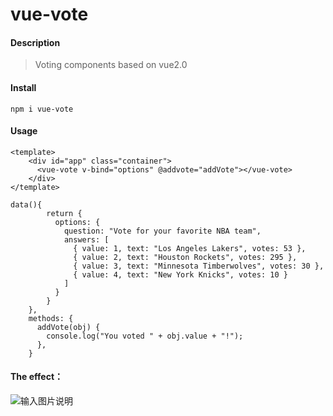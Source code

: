# vue-vote

#### Description
> Voting components based on vue2.0

#### Install
```
npm i vue-vote
```
#### Usage
```
<template>
    <div id="app" class="container">
      <vue-vote v-bind="options" @addvote="addVote"></vue-vote>
    </div>
</template>

data(){
        return {
          options: {
            question: "Vote for your favorite NBA team",
            answers: [
              { value: 1, text: "Los Angeles Lakers", votes: 53 },
              { value: 2, text: "Houston Rockets", votes: 295 },
              { value: 3, text: "Minnesota Timberwolves", votes: 30 },
              { value: 4, text: "New York Knicks", votes: 10 }
            ]
          }
        }
    },
    methods: {
      addVote(obj) {
        console.log("You voted " + obj.value + "!");
      },
    }
```

#### The effect：
![输入图片说明](https://images.gitee.com/uploads/images/2021/0930/144304_30c66e03_1003280.png "屏幕截图.png")
